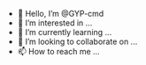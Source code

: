 - 👋 Hello, I’m @GYP-cmd
- 👀 I’m interested in ...
- 🌱 I’m currently learning ...
- 💞️ I’m looking to collaborate on ...
- 📫 How to reach me ...

<!---
GYP-cmd/GYP-cmd is a ✨ special ✨ repository because its `README.md` (this file) appears on your GitHub profile.
You can click the Preview link to take a look at your changes.
---
